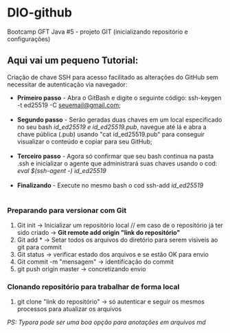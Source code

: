 # DIO-github
Bootcamp GFT Java #5 - projeto GIT (inicializando repositório e configurações)

## Aqui vai um pequeno Tutorial:

Criação de chave SSH para acesso facilitado as alterações do GitHub sem necessitar de autenticação via navegador: <br>
- **Primeiro passo** - Abra o GitBash e digite o seguinte código: ssh-keygen -t ed25519 -C seuemail@gmail.com; <br><br>
- **Segundo passo** - Serão geradas duas chaves em um local especificado no seu bash *id_ed25519 e id_ed25519.pub*, navegue até lá e abra a chave pública (.pub) usando "cat id_ed25519.pub" para conseguir visualizar o conteúdo e copiar para seu GitHub; <br><br>
- **Terceiro passo** - Agora só confirmar que seu bash continua na pasta .ssh e inicializar o agente que administrará suas chaves usando o cod: *eval $(ssh-agent -) id_ed25519*<br><br>
- **Finalizando** - Execute no mesmo bash o cod ssh-add *id_ed25519*<br><br>

### Preparando para versionar com Git

1. Git init -> Inicializar um repositório local // em caso de o repositório já ter sido criado -> **Git remote add origin "link do repositório"**
2. Git add * -> Setar todos os arquivos do diretório para serem visiveis ao git para commit
3. Git status -> verificar estado dos arquivos e se estão OK para envio
4. Git commit -m "mensagem" -> identificação do commit
5. git push origin master -> concretizando envio

### Clonando repositório para trabalhar de forma local
1. git clone "link do repositório" -> só autenticar e seguir os mesmos processos para atualizar os arquivos


*PS: Typora pode ser uma boa opção para anotações em arquivos md*
